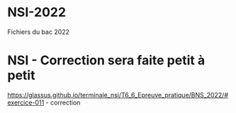 # NSI-2022
Fichiers du bac 2022


# NSI - Correction sera faite petit à petit
https://glassus.github.io/terminale_nsi/T6_6_Epreuve_pratique/BNS_2022/#exercice-011 - correction

